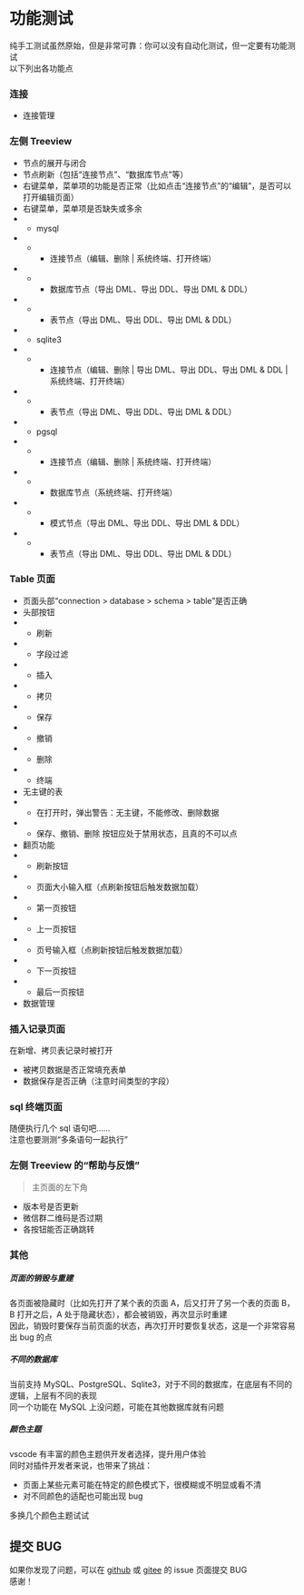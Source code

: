 # 功能测试
纯手工测试虽然原始，但是非常可靠：你可以没有自动化测试，但一定要有功能测试  
以下列出各功能点

### 连接
+ 连接管理

### 左侧 Treeview
+ 节点的展开与闭合
+ 节点刷新（包括“连接节点”、“数据库节点”等）
+ 右键菜单，菜单项的功能是否正常（比如点击“连接节点”的“编辑”，是否可以打开编辑页面）
+ 右键菜单，菜单项是否缺失或多余
+ + mysql
+ + + 连接节点（编辑、删除 | 系统终端、打开终端）
+ + + 数据库节点（导出 DML、导出 DDL、导出 DML & DDL）
+ + + 表节点（导出 DML、导出 DDL、导出 DML & DDL）
+ + sqlite3
+ + + 连接节点（编辑、删除 | 导出 DML、导出 DDL、导出 DML & DDL | 系统终端、打开终端）
+ + + 表节点（导出 DML、导出 DDL、导出 DML & DDL）
+ + pgsql
+ + + 连接节点（编辑、删除 | 系统终端、打开终端）
+ + + 数据库节点（系统终端、打开终端）
+ + + 模式节点（导出 DML、导出 DDL、导出 DML & DDL）
+ + + 表节点（导出 DML、导出 DDL、导出 DML & DDL）

### Table 页面
+ 页面头部“connection > database > schema > table”是否正确
+ 头部按钮
+ + 刷新
+ + 字段过滤
+ + 插入
+ + 拷贝
+ + 保存
+ + 撤销
+ + 删除
+ + 终端
+ 无主键的表
+ + 在打开时，弹出警告：无主键，不能修改、删除数据
+ + 保存、撤销、删除 按钮应处于禁用状态，且真的不可以点
+ 翻页功能
+ + 刷新按钮
+ + 页面大小输入框（点刷新按钮后触发数据加载）
+ + 第一页按钮
+ + 上一页按钮
+ + 页号输入框（点刷新按钮后触发数据加载）
+ + 下一页按钮
+ + 最后一页按钮
+ 数据管理

### 插入记录页面
在新增、拷贝表记录时被打开
+ 被拷贝数据是否正常填充表单
+ 数据保存是否正确（注意时间类型的字段）

### sql 终端页面
随便执行几个 sql 语句吧……  
注意也要测测“多条语句一起执行”

### 左侧 Treeview 的“帮助与反馈”
> 主页面的左下角

+ 版本号是否更新
+ 微信群二维码是否过期
+ 各按钮能否正确跳转

### 其他
##### 页面的销毁与重建
各页面被隐藏时（比如先打开了某个表的页面 A，后又打开了另一个表的页面 B，B 打开之后，A 处于隐藏状态），都会被销毁，再次显示时重建  
因此，销毁时要保存当前页面的状态，再次打开时要恢复状态，这是一个非常容易出 bug 的点  

##### 不同的数据库
当前支持 MySQL、PostgreSQL、Sqlite3，对于不同的数据库，在底层有不同的逻辑，上层有不同的表现  
同一个功能在 MySQL 上没问题，可能在其他数据库就有问题

##### 颜色主题
vscode 有丰富的颜色主题供开发者选择，提升用户体验  
同时对插件开发者来说，也带来了挑战：
+ 页面上某些元素可能在特定的颜色模式下，很模糊或不明显或看不清
+ 对不同颜色的适配也可能出现 bug

多换几个颜色主题试试

## 提交 BUG
如果你发现了问题，可以在 [github](https://github.com/ppz-pro/ppz.vscode/issues) 或 [gitee](https://gitee.com/ppz-pro/ppz.vscode/issues) 的 issue 页面提交 BUG  
感谢！
